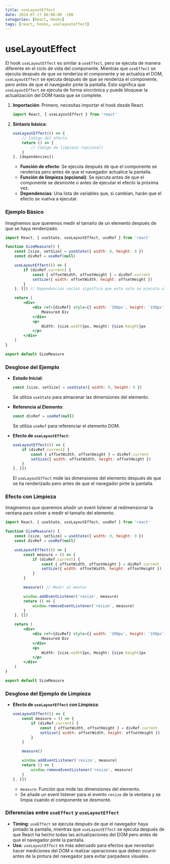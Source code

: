 ```yaml
---
title: useLayoutEffect
date: 2024-07-17 00:00:00 -100
categories: [React, Hooks]
tags: [react, hooks, uselayouteffect]
---
```


# useLayoutEffect

El hook `useLayoutEffect` es similar a `useEffect`, pero se ejecuta de manera diferente en el ciclo de vida del componente. Mientras que `useEffect` se ejecuta después de que se renderiza el componente y se actualiza el DOM, `useLayoutEffect` se ejecuta después de que se renderiza el componente, pero antes de que el navegador pinte la pantalla. Esto significa que `useLayoutEffect` se ejecuta de forma sincrónica y puede bloquear la actualización del DOM hasta que se complete.

1. **Importación**: Primero, necesitas importar el hook desde React.

    ```jsx
    import React, { useLayoutEffect } from 'react'
    ```

2. **Sintaxis básica**:
    ```jsx
    useLayoutEffect(() => {
        // Código del efecto
        return () => {
            // Código de limpieza (opcional)
        }
    }, [dependencies])
    ```
    - **Función de efecto**: Se ejecuta después de que el componente se renderiza pero antes de que el navegador actualice la pantalla.
    - **Función de limpieza (opcional)**: Se ejecuta antes de que el componente se desmonte o antes de ejecutar el efecto la próxima vez.
    - **Dependencias**: Una lista de variables que, si cambian, harán que el efecto se vuelva a ejecutar.

### Ejemplo Básico

Imaginemos que queremos medir el tamaño de un elemento después de que se haya renderizado.

```jsx
import React, { useState, useLayoutEffect, useRef } from 'react'

function SizeMeasure() {
    const [size, setSize] = useState({ width: 0, height: 0 })
    const divRef = useRef(null)

    useLayoutEffect(() => {
        if (divRef.current) {
            const { offsetWidth, offsetHeight } = divRef.current
            setSize({ width: offsetWidth, height: offsetHeight })
        }
    }, []) // Dependencias vacías significa que esto solo se ejecuta al montar

    return (
        <div>
            <div ref={divRef} style={{ width: '200px', height: '150px', backgroundColor: 'lightblue' }}>
                Measured Div
            </div>
            <p>
                Width: {size.width}px, Height: {size.height}px
            </p>
        </div>
    )
}

export default SizeMeasure
```

### Desglose del Ejemplo

-   **Estado Inicial**:

    ```jsx
    const [size, setSize] = useState({ width: 0, height: 0 })
    ```

    Se utiliza `useState` para almacenar las dimensiones del elemento.

-   **Referencia al Elemento**:

    ```jsx
    const divRef = useRef(null)
    ```

    Se utiliza `useRef` para referenciar el elemento DOM.

-   **Efecto de `useLayoutEffect`**:
    ```jsx
    useLayoutEffect(() => {
        if (divRef.current) {
            const { offsetWidth, offsetHeight } = divRef.current
            setSize({ width: offsetWidth, height: offsetHeight })
        }
    }, [])
    ```
    El `useLayoutEffect` mide las dimensiones del elemento después de que se ha renderizado pero antes de que el navegador pinte la pantalla.

### Efecto con Limpieza

Imaginemos que queremos añadir un event listener al redimensionar la ventana para volver a medir el tamaño del elemento.

```jsx
import React, { useState, useLayoutEffect, useRef } from 'react'

function SizeMeasure() {
    const [size, setSize] = useState({ width: 0, height: 0 })
    const divRef = useRef(null)

    useLayoutEffect(() => {
        const measure = () => {
            if (divRef.current) {
                const { offsetWidth, offsetHeight } = divRef.current
                setSize({ width: offsetWidth, height: offsetHeight })
            }
        }

        measure() // Medir al montar

        window.addEventListener('resize', measure)
        return () => {
            window.removeEventListener('resize', measure)
        }
    }, [])

    return (
        <div>
            <div ref={divRef} style={{ width: '200px', height: '150px', backgroundColor: 'lightblue' }}>
                Measured Div
            </div>
            <p>
                Width: {size.width}px, Height: {size.height}px
            </p>
        </div>
    )
}

export default SizeMeasure
```

### Desglose del Ejemplo de Limpieza

-   **Efecto de `useLayoutEffect` con Limpieza**:

    ```jsx
    useLayoutEffect(() => {
        const measure = () => {
            if (divRef.current) {
                const { offsetWidth, offsetHeight } = divRef.current
                setSize({ width: offsetWidth, height: offsetHeight })
            }
        }

        measure()

        window.addEventListener('resize', measure)
        return () => {
            window.removeEventListener('resize', measure)
        }
    }, [])
    ```

    -   `measure`: Función que mide las dimensiones del elemento.
    -   Se añade un event listener para el evento `resize` de la ventana y se limpia cuando el componente se desmonte.

### Diferencias entre `useEffect` y `useLayoutEffect`

-   **Timing**: `useEffect` se ejecuta después de que el navegador haya pintado la pantalla, mientras que `useLayoutEffect` se ejecuta después de que React ha hecho todas las actualizaciones del DOM pero antes de que el navegador pinte la pantalla.
-   **Uso**: `useLayoutEffect` es más adecuado para efectos que necesitan hacer mediciones del DOM o realizar operaciones que deben ocurrir antes de la pintura del navegador para evitar parpadeos visuales.
